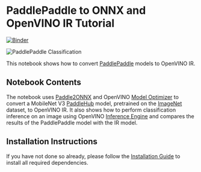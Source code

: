  # PaddlePaddle to ONNX and OpenVINO IR Tutorial

 [![Binder](https://mybinder.org/badge_logo.svg)](https://mybinder.org/v2/gh/openvinotoolkit/openvino_notebooks/HEAD?filepath=notebooks%2F103-paddle-onnx-to-openvino%2F103-paddle-onnx-to-openvino-classification.ipynb) 

![PaddlePaddle Classification]("https://user-images.githubusercontent.com/77325899/127503530-72c8ce57-ef6f-40a7-808a-d7bdef909d11.png")

This notebook shows how to convert [PaddlePaddle](https://www.paddlepaddle.org.cn) models to OpenVINO IR.

## Notebook Contents

The notebook uses [Paddle2ONNX](https://github.com/PaddlePaddle/paddle2onnx) and OpenVINO [Model Optimizer](https://docs.openvinotoolkit.org/latest/openvino_docs_MO_DG_Deep_Learning_Model_Optimizer_DevGuide.html) to convert a MobileNet V3 [PaddleHub](https://github.com/PaddlePaddle/PaddleHub) model, pretrained on the [ImageNet](https://www.image-net.org) dataset, to OpenVINO IR. It also shows how to perform classification inference on an image using OpenVINO [Inference Engine](https://docs.openvinotoolkit.org/latest/openvino_docs_IE_DG_Deep_Learning_Inference_Engine_DevGuide.html) and compares the results of the PaddlePaddle model with the IR model. 

## Installation Instructions

If you have not done so already, please follow the [Installation Guide](../../README.md) to install all required dependencies.